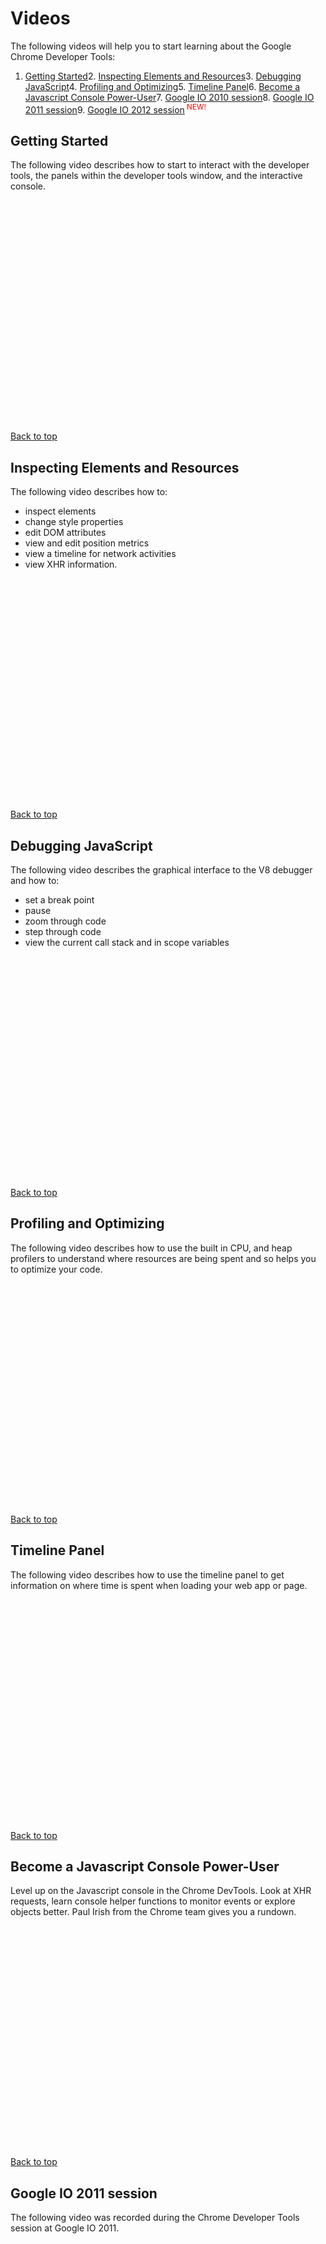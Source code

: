 Videos
==
The following videos will help you to start learning about the Google
Chrome Developer Tools:

1.  [Getting Started](#getting_started)2.  [Inspecting Elements and Resources](#elements_resources)3.  [Debugging JavaScript](#debugging)4.  [Profiling and Optimizing](#profiling)5.  [Timeline Panel](#timeline)6.  [Become a Javascript Console Power-User](#consolepower)7.  [Google IO 2010 session](#google_io_2010)8.  [Google IO 2011 session](#google_io_2011)9.  [Google IO 2012 session](#google_io_2012)<font color="red"><sup> NEW!</sup> </font>

##  Getting Started 

The following video describes how to start
to interact with the developer tools, the panels within the developer
tools window, and the interactive console.<p>
<p>
<object width="425"
        height="355">
  <param name="movie"
      value="https://www.youtube.com/v/7cqh7MGLgaM?rel=1">
  <param name="wmode"
      value="transparent">
  <embed src="https://www.youtube.com/v/7cqh7MGLgaM?rel=1"
      type="application/x-shockwave-flash"
      wmode="transparent"
      width="425"
      height="355">
</object>

[Back to top](#top)

##  Inspecting Elements and Resources 

The following video describes how to:

*   inspect elements
*   change style properties
*   edit DOM attributes
*   view and edit position metrics
*   view a timeline for network activities
*   view XHR information.

<object width="425"
    height="355">
  <param name="movie"
      value="https://www.youtube.com/v/Mhb4n0yGYT4?rel=1">
  <param name="wmode"
      value="transparent">
  <embed src="https://www.youtube.com/v/Mhb4n0yGYT4?rel=1"
      type="application/x-shockwave-flash"
      wmode="transparent"
      width="425"
      height="355">
</object>

[Back to top](#top)

##  Debugging JavaScript 

The following video describes the
graphical interface to the V8 debugger and how to:

*   set a break point
*   pause
*   zoom through code
*   step through code
*   view the current call stack and in scope variables

<object width="425"
    height="355">
  <param name="movie"
      value="https://www.youtube.com/v/c_oiQYirKuY?rel=1">
  <param name="wmode"
      value="transparent">
  <embed src="https://www.youtube.com/v/c_oiQYirKuY?rel=1"
      type="application/x-shockwave-flash"
      wmode="transparent"
      width="425"
      height="355">
</object>

[Back to top](#top)

##  Profiling and Optimizing 

The following video describes how
to use the built in CPU, and heap profilers to understand where
resources are being spent and so helps you to optimize your code.

<object width="425"
        height="355">
  <param name="movie"
      value="https://www.youtube.com/v/OxW1dCjOstE?rel=1">
  <param name="wmode"
      value="transparent">
  <embed src="https://www.youtube.com/v/OxW1dCjOstE?rel=1"
      type="application/x-shockwave-flash"
      wmode="transparent"
      width="425"
      height="355">
</object>

[Back to top](#top)

##  Timeline Panel 

The following video describes how to use the timeline panel to get
information on where time is spent when loading your web app or page.

<object width="425"
        height="355">
  <param name="movie"
      value="https://www.youtube.com/v/RhaWYQ44WEc?rel=1">
  <param name="wmode"
      value="transparent">
  <embed src="https://www.youtube.com/v/RhaWYQ44WEc?rel=1"
      type="application/x-shockwave-flash"
      wmode="transparent"
      width="425"
      height="355">
</object>

[Back to top](#top)

##  Become a Javascript Console Power-User 

Level up on the Javascript console in the Chrome DevTools. Look at XHR requests, learn console helper functions to monitor events or explore objects better. Paul Irish from the Chrome team gives you a rundown.

<object width="425"
        height="355">
  <param name="movie"
      value="https://www.youtube.com/v/4mf_yNLlgic?rel=1">
  <param name="wmode"
      value="transparent">
  <embed src="https://www.youtube.com/v/4mf_yNLlgic?rel=1"
      type="application/x-shockwave-flash"
      wmode="transparent"
      width="425"
      height="355">
</object>

[Back to top](#top)

##  Google IO 2011 session 

The following video was recorded during the Chrome Developer Tools
session at Google IO 2011.

<object width="425"
        height="355">
  <param name="movie"
      value="https://www.youtube.com/v/N8SS-rUEZPg?rel=1">
  <param name="wmode"
      value="transparent">
  <embed src="https://www.youtube.com/v/N8SS-rUEZPg?rel=1"
      type="application/x-shockwave-flash"
      wmode="transparent"
      width="425"
      height="355">
</object>

[Back to top](#top)

##  Google IO 2010 session 

The following video was recorded during the Chrome Developer Tools
session at Google IO 2010.

<object width="425"
        height="355">
  <param name="movie"
      value="https://www.youtube.com/v/TH7sJbyXHuk?rel=1">
  <param name="wmode"
      value="transparent">
  <embed src="https://www.youtube.com/v/TH7sJbyXHuk?rel=1"
      type="application/x-shockwave-flash"
      wmode="transparent"
      width="425"
      height="355">
</object>

[Back to top](#top)

##  Google IO 2012: Chrome Developer Tools Evolution 

Follow Pavel Feldman and Sam Dutton in a review of the newest Developer Tools features: mobile debugging, editing, new Timeline "Frame Mode" and much more.

<object width="425"
        height="355">
  <param name="movie"
      value="https://www.youtube.com/v/3pxf3Ju2row?rel=1">
  <param name="wmode"
      value="transparent">
  <embed src="https://www.youtube.com/v/3pxf3Ju2row?rel=1"
      type="application/x-shockwave-flash"
      wmode="transparent"
      width="425"
      height="355">
</object>